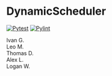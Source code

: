 # DynamicScheduler
[![Pytest](https://github.com/ChicoState/DynamicScheduler/actions/workflows/pytest.yml/badge.svg?branch=main&event=push)](https://github.com/ChicoState/DynamicScheduler/actions/workflows/pytest.yml)
[![Pylint](https://github.com/ChicoState/DynamicScheduler/actions/workflows/pylint.yml/badge.svg?event=push)](https://github.com/ChicoState/DynamicScheduler/actions/workflows/pylint.yml)

Ivan G.  
Leo M.  
Thomas D.  
Alex L.  
Logan W.
